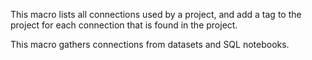 This macro lists all connections used by a project, and add a tag to the project for each connection that is found in the project.

This macro gathers connections from datasets and SQL notebooks.